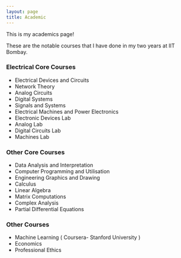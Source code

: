 ```yaml
---
layout: page
title: Academic
---
```


This is my academics page!

These are the notable courses that I have done in my two years at IIT Bombay. 

### Electrical Core Courses

* Electrical Devices and Circuits
* Network Theory
* Analog Circuits
* Digital Systems
* Signals and Systems
* Electrical Machines and Power Electronics
* Electronic Devices Lab
* Analog Lab
* Digital Circuits Lab
* Machines Lab

### Other Core Courses

* Data Analysis and Interpretation
* Computer Programming and Utilisation
* Engineering Graphics and Drawing
* Calculus
* Linear Algebra
* Matrix Computations
* Complex Analysis
* Partial Differential Equations


### Other Courses

* Machine Learning ( Coursera- Stanford University )
* Economics
* Professional Ethics
